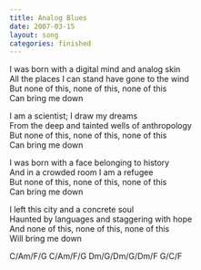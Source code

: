 ```yaml
---
title: Analog Blues
date: 2007-03-15
layout: song
categories: finished
---
```


I was born with a digital mind and analog skin  
All the places I can stand have gone to the wind  
But none of this, none of this, none of this  
Can bring me down

I am a scientist; I draw my dreams  
From the deep and tainted wells of anthropology  
But none of this, none of this, none of this  
Can bring me down

I was born with a face belonging to history  
And in a crowded room I am a refugee  
But none of this, none of this, none of this  
Can bring me down

I left this city and a concrete soul  
Haunted by languages and staggering with hope  
And none of this, none of this, none of this  
Will bring me down

<div class="chords">
C/Am/F/G  
C/Am/F/G  
Dm/G/Dm/G/Dm/F  
G/C/F</div>
